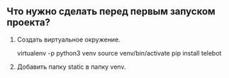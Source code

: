 ## Что нужно сделать перед первым запуском проекта?

1. Создать виртуальное окружение.

      virtualenv -p python3 venv
      source venv/bin/activate
      pip install telebot
      
2. Добавить папку static в папку venv.

